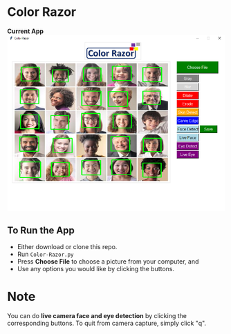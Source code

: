 # Color Razor

**Current App**
![alt text](pic.png)

## To Run the App
- Either download or clone this repo.
- Run `Color-Razor.py` 
- Press **Choose File** to choose a picture from your computer, and 
- Use any options you would like by clicking the buttons.

# Note
You can do **live camera face and eye detection** by clicking the corresponding buttons. To quit from camera capture, simply click "q".
